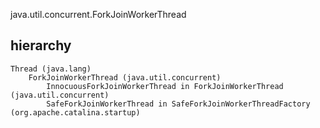 java.util.concurrent.ForkJoinWorkerThread

## hierarchy
```
Thread (java.lang)
    ForkJoinWorkerThread (java.util.concurrent)
        InnocuousForkJoinWorkerThread in ForkJoinWorkerThread (java.util.concurrent)
        SafeForkJoinWorkerThread in SafeForkJoinWorkerThreadFactory (org.apache.catalina.startup)
```